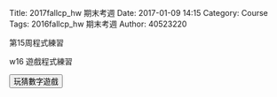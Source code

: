 Title: 2017fallcp_hw 期末考週
Date: 2017-01-09 14:15
Category: Course
Tags: 2016fallcp_hw 期末考週
Author: 40523220

第15周程式練習

<!-- PELICAN_END_SUMMARY -->

<!-- 導入 Brython 標準程式庫 -->

<script type="text/javascript" 
    src="https://cdn.rawgit.com/brython-dev/brython/master/www/src/brython_dist.js">
</script>

<!-- 啟動 Brython -->
<script>
window.onload=function(){
brython(1);
}
</script>

<div id="ex1"></div>
<script type="text/python3">
from browser import document as doc
container=doc['ex1']

container<="w14練習"
</script>

<div id="ex2"></div>
<script type="text/python3">
from browser import document as doc
from browser import html
container = doc['ex2']
mystring = input("要印出甚麼字串?")
mynum = input("要印幾次?")

for i in range(int(mynum)):
    #container<="W14練習-2"+html.BR()
    container<=mystring+html.BR()
</script>

w16 遊戲程式練習

<!-- 導入 Brython 標準程式庫 -->

<script type="text/javascript" 
    src="https://cdn.rawgit.com/brython-dev/brython/master/www/src/brython_dist.js">
</script>

<!-- 啟動 Brython -->
<script>
window.onload=function(){
brython(1);
}
</script>

<!-- 以下實際利用  Brython 畫圖 -->

<div id="con"></div>
<script type="text/python3">
from browser import alert
from browser import document
from browser import html
import random
#print("test")
#alert("test")
con1=document["con"]
標準答案 = random.randint(1, 100)
你猜的數字=int(input("請輸入你所猜的整數:"))
猜測次數 = 1
while 標準答案 != 你猜的數字:
    if 標準答案 < 你猜的數字:
        print("太大了 , 在猜一次:)加油")
    else:
        print("太小了 , 在猜一次:)加油")
    你猜的數字=int(input("請輸入你所猜的整數:"))
    猜測次數 += 1

print("猜對了 ! 總共猜了",猜測次數, "次")

'''   
'''
con1 <= str(標準答案)
'''
try:
    for i in range(1):
        #con1<="test" +"<br/>"
        yourInput=int(input("請輸入一個整數!"))
        con1<="test" +html.BR()
        output = yourInput + 1
        con1 <= "你輸入的整數加上1之後,為" +str(output)
except:
    con1 <= "拜託請輸入整數!"
'''
def b1(e):
    alert("click123")
document["b1"].bind("click", b1)
</script>
<button id="b1">玩猜數字遊戲</button>